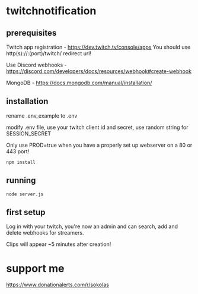 # twitchnotification

## prerequisites
Twitch app registration - https://dev.twitch.tv/console/apps
You should use http(s)://<server>:(port)/twitch/ redirect url!

Use Discord webhooks - https://discord.com/developers/docs/resources/webhook#create-webhook

MongoDB - https://docs.mongodb.com/manual/installation/


## installation
rename .env_example to .env
  
modify .env file, use your twitch client id and secret, use random string for SESSION_SECRET

  Only use PROD=true when you have a properly set up webserver on a 80 or 443 port!

`npm install`

## running
`node server.js`

## first setup
Log in with your twitch, you're now an admin and can search, add and delete webhooks for streamers.

Clips will appear ~5 minutes after creation!
  
# support me
  https://www.donationalerts.com/r/sokolas
